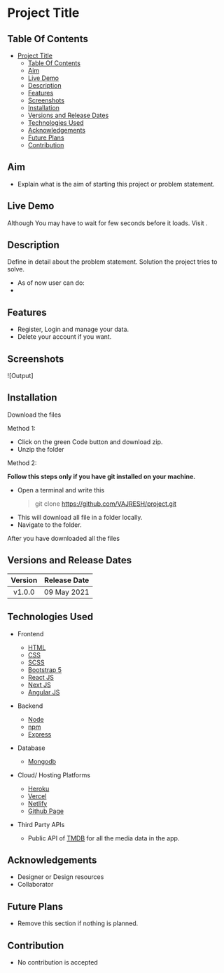 # Project Title

## Table Of Contents

- [Project Title](#project-title)
  - [Table Of Contents](#table-of-contents)
  - [Aim](#aim)
  - [Live Demo](#live-demo)
  - [Description](#description)
  - [Features](#features)
  - [Screenshots](#screenshots)
  - [Installation](#installation)
  - [Versions and Release Dates](#versions-and-release-dates)
  - [Technologies Used](#technologies-used)
  - [Acknowledgements](#acknowledgements)
  - [Future Plans](#future-plans)
  - [Contribution](#contribution)

## Aim

- Explain what is the aim of starting this project or problem statement.

## Live Demo

Although You may have to wait for few seconds before it loads.
Visit [](https://).

## Description

Define in detail about the problem statement. Solution the project tries to solve.

- As of now user can do:
-

## Features

- Register, Login and manage your data.
- Delete your account if you want.

## Screenshots

![Output]

## Installation

Download the files

Method 1:

- Click on the green Code button and download zip.
- Unzip the folder

Method 2:

**Follow this steps only if you have git installed on your machine.**

- Open a terminal and write this
  > git clone https://github.com/VAJRESH/project.git
- This will download all file in a folder locally.
- Navigate to the folder.

After you have downloaded all the files

## Versions and Release Dates

[](https://)

| Version | Release Date |
| :-----: | :----------: |
| v1.0.0  | 09 May 2021  |

## Technologies Used

- Frontend

  - [HTML](https://en.wikipedia.org/wiki/HTML)
  - [CSS](https://en.wikipedia.org/wiki/CSS)
  - [SCSS](https://sass-lang.com/guide)
  - [Bootstrap 5](https://getbootstrap.com/docs/5.0/getting-started/introduction/)
  - [React JS](https://reactjs.org/)
  - [Next JS](https://nextjs.org/)
  - [Angular JS](https://angular.io/)

- Backend

  - [Node](https://nodejs.dev/)
  - [npm](https://www.npmjs.com/)
  - [Express](https://expressjs.com/)

- Database

  - [Mongodb](https://www.mongodb.com/3)

- Cloud/ Hosting Platforms

  - [Heroku](https://www.heroku.com/)
  - [Vercel](https://vercel.com/)
  - [Netlify](https://www.netlify.com)
  - [Github Page](https://pages.github.com/)

- Third Party APIs

  - Public API of [TMDB](https://www.themoviedb.org/) for all the media data in the app.

## Acknowledgements

- Designer or Design resources
- Collaborator

## Future Plans

- Remove this section if nothing is planned.

## Contribution

- No contribution is accepted
